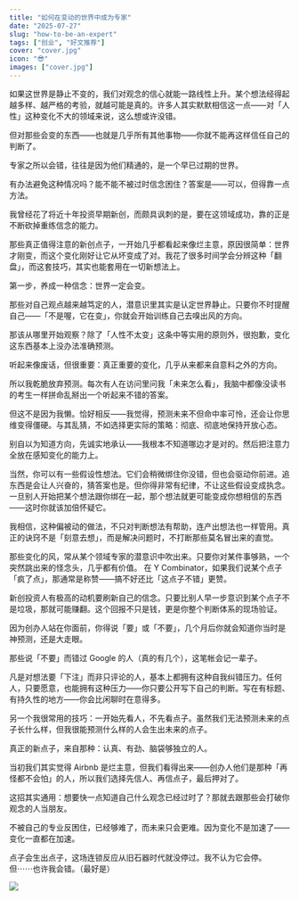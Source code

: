 ```yaml
---
title: "如何在变动的世界中成为专家"
date: "2025-07-27"
slug: "how-to-be-an-expert"
tags: ["创业", "好文推荐"]
cover: "cover.jpg"
icon: "😎"
images: ["cover.jpg"]
---
```

如果这世界是静止不变的，我们对观念的信心就能一路线性上升。某个想法经得起越多样、越严格的考验，就越可能是真的。许多人其实默默相信这一点——对「人性」这种变化不大的领域来说，这么想或许没错。



但对那些会变的东西——也就是几乎所有其他事物——你就不能再这样信任自己的判断了。



专家之所以会错，往往是因为他们精通的，是一个早已过期的世界。



有办法避免这种情况吗？能不能不被过时信念困住？答案是——可以，但得靠一点方法。



我曾经花了将近十年投资早期新创，而颇具讽刺的是，要在这领域成功，靠的正是不断砍掉重练信念的能力。



那些真正值得注意的新创点子，一开始几乎都看起来像烂主意，原因很简单：世界才刚变，而这个变化刚好让它从坏变成了对。我花了很多时间学会分辨这种「翻盘」，而这套技巧，其实也能套用在一切新想法上。



第一步，养成一种信念：世界一定会变。



那些对自己观点越来越笃定的人，潜意识里其实是认定世界静止。只要你不时提醒自己——「不是喔，它在变」，你就会开始训练自己去嗅出风的方向。



那该从哪里开始观察？除了「人性不太变」这条中等实用的原则外，很抱歉，变化这东西基本上没办法准确预测。



听起来像废话，但很重要：真正重要的变化，几乎从来都来自意料之外的方向。



所以我乾脆放弃预测。每次有人在访问里问我「未来怎么看」，我脑中都像没读书的考生一样拼命乱掰出一个听起来不错的答案。



但这不是因为我懒。恰好相反——我觉得，预测未来不但命中率可怜，还会让你思维变得僵硬。与其乱猜，不如选择更实际的策略：彻底、彻底地保持开放心态。



别自以为知道方向，先诚实地承认——我根本不知道哪边才是对的。然后把注意力全放在感知变化的能力上。



当然，你可以有一些假设性想法。它们会稍微绑住你没错，但也会驱动你前进。追东西是会让人兴奋的，猜答案也是。但你得非常有纪律，不让这些假设变成执念。
一旦别人开始把某个想法跟你绑在一起，那个想法就更可能变成你想相信的东西——这时你就该加倍怀疑它。



我相信，这种偏被动的做法，不只对判断想法有帮助，连产出想法也一样管用。真正的诀窍不是「刻意去想」，而是解决问题时，不打断那些莫名冒出来的直觉。



那些变化的风，常从某个领域专家的潜意识中吹出来。只要你对某件事够熟，一个突然跳出来的怪念头，几乎都有价值。
在 Y Combinator，如果我们说某个点子「疯了点」，那通常是称赞——搞不好还比「这点子不错」更赞。



新创投资人有极高的动机要刷新自己的信念。只要比别人早一步意识到某个点子不是垃圾，那就可能赚翻。这个回报不只是钱，更是你整个判断体系的现场验证。



因为创办人站在你面前，你得说「要」或「不要」，几个月后你就会知道你当时是神预测，还是大走眼。



那些说「不要」而错过 Google 的人（真的有几个），这笔帐会记一辈子。



凡是对想法要「下注」而非只评论的人，基本上都拥有这种自我纠错压力。任何人，只要愿意，也能拥有这种压力——你只要公开写下自己的判断。写在有标题、有持久性的地方——你会比闲聊时在意得多。



另一个我很常用的技巧：一开始先看人，不先看点子。虽然我们无法预测未来的点子长什么样，但我很能预测什么样的人会生出未来的点子。



真正的新点子，来自那种：认真、有劲、脑袋够独立的人。



当初我们其实觉得 Airbnb 是烂主意，但我们看得出来——创办人他们是那种「再怪都不会怕」的人，所以我们选择先信人、再信点子，最后押对了。



这招其实通用：想要快一点知道自己什么观念已经过时了？那就去跟那些会打破你观念的人当朋友。



不被自己的专业反困住，已经够难了，而未来只会更难。因为变化不是加速了——变化一直都在加速。



点子会生出点子，这场连锁反应从旧石器时代就没停过。我不认为它会停。
但⋯⋯也许我会错。（最好是）




![](https://prod-files-secure.s3.us-west-2.amazonaws.com/112d0858-5090-4d34-a606-b75eb8d65fd2/46476355-9cf3-4e99-9b7a-3531bc426380/1000202064.png?X-Amz-Algorithm=AWS4-HMAC-SHA256&X-Amz-Content-Sha256=UNSIGNED-PAYLOAD&X-Amz-Credential=ASIAZI2LB4662XPJBOUU%2F20250923%2Fus-west-2%2Fs3%2Faws4_request&X-Amz-Date=20250923T201404Z&X-Amz-Expires=3600&X-Amz-Security-Token=IQoJb3JpZ2luX2VjEMP%2F%2F%2F%2F%2F%2F%2F%2F%2F%2FwEaCXVzLXdlc3QtMiJHMEUCIGBMdTJNOsnvq%2Bc4%2FHGrHvtuTg4iI0wTGQLguX0%2BuBSnAiEA173y9IBHKbdewpsxtgKd6EVawMi9Yxx%2Bbg08Bt93VI8q%2FwMITBAAGgw2Mzc0MjMxODM4MDUiDG4Ys5JMYA9X7EQQPyrcA0qosFgGQr6kk1ef%2Fl3pQjm3GxMXAcZxQGMaMPCMiNqzpAkRJyv%2BBHPD7qCGBxf4%2BiY33gMN7SbYAm7OnAYid9nh%2BbfMSFZjxHuPPD77nUfPivCtXbrq94Xub1LHhpJagBfDTvJRy9HWvtbKDhx8Zk89F3w%2BsHmDNcJYV443qbKx1yIsRpT3qmaC6mJ0crbvrKLHJ%2FAq%2FyPsdAb4YBoLpeR1A2YbPyRje5CPxYxNC32vyxs4WywO%2BYxMJ4s83BmPeYiL0NVNs8VqSOD8jpu8ryUquwHjxvYuQ%2BnP4X5ydmrktDP7zQZS4hkN5evCGw9%2BOOlYb0FrpnBhhI7t%2BW9KY%2FAJ8H%2BlamvUBAmpR49ajlLPJqCH4n4uP5g%2FC%2BM7b6oGw2C12DMybtxdty%2BY1MNu%2FfqR3uF%2B%2FTh1moEWbzXZTwZRkufzX2D9aPZ7ySry7pkyX745%2BCO0NE351FcQ4xOCCxCQbXT3RcU1jYAFyoCp4FJtXdjhyXtSrlfD3AhHF4K9AJ%2FHNfZ4nJ5zH1AG8wlUIAzyq3wZ6CKuwIeH7tRun6t4eU26q7kTBp2OVjN93UmLdkD9%2FSuqDDsPNCF35Q0W6aIoyxopGF11JSKEMt8lou193ktX69IZh1z4xKrEMJ3iy8YGOqUBhMPzVpTDqCYy2Nxi0Yf5xoTLbqy75jpEtVt%2FFOIsylDbfDzzwVNTn5wOvUaRkfCtIiFlpfoGZnK9FPwm2oHKsIMnMeC7gfl9BNPM1MMnRghFll4SyuKDLj9YqvtsXnnbcbprCZWli5hkHkIRPB9FuryZl%2B6a61VZmOCxeiBEJB7sQkWaGBM%2FW9waJ7%2BPT9Ax5cOFfvednoPVtIAFJevTOJ6AJpKY&X-Amz-Signature=8641e8f526f7b94cff990f00a85d05cc50f38649cf1b85348a6cffa7b9108294&X-Amz-SignedHeaders=host&x-amz-checksum-mode=ENABLED&x-id=GetObject)

